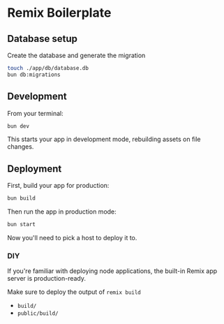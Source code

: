# Remix Boilerplate

## Database setup

Create the database and generate the migration

```sh
touch ./app/db/database.db
bun db:migrations
```

## Development

From your terminal:

```sh
bun dev
```

This starts your app in development mode, rebuilding assets on file changes.

## Deployment

First, build your app for production:

```sh
bun build
```

Then run the app in production mode:

```sh
bun start
```

Now you'll need to pick a host to deploy it to.

### DIY

If you're familiar with deploying node applications, the built-in Remix app server is production-ready.

Make sure to deploy the output of `remix build`

-   `build/`
-   `public/build/`
